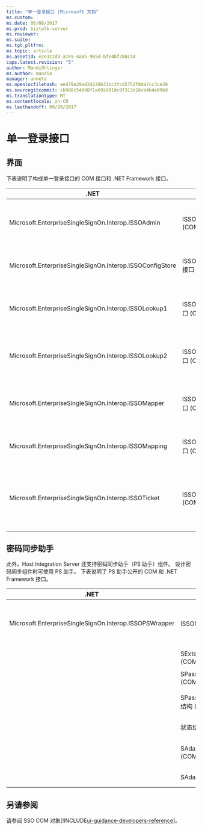 ```yaml
---
title: "单一登录接口 |Microsoft 文档"
ms.custom: 
ms.date: 06/08/2017
ms.prod: biztalk-server
ms.reviewer: 
ms.suite: 
ms.tgt_pltfrm: 
ms.topic: article
ms.assetid: e2e3c2d3-a7e9-4a45-965d-bfe4bf200c34
caps.latest.revision: "5"
author: MandiOhlinger
ms.author: mandia
manager: anneta
ms.openlocfilehash: ee479a29a424228b31bc3fcd5752f8da7cc3ce28
ms.sourcegitcommit: cb908c540d8f1a692d01dc8f313e16cb4b4e696d
ms.translationtype: MT
ms.contentlocale: zh-CN
ms.lasthandoff: 09/20/2017
---
```

# <a name="single-sign-on-interface"></a>单一登录接口

## <a name="interfaces"></a>界面
下表说明了构成单一登录接口的 COM 接口和 .NET Framework 接口。  
  
|.NET|COM|Description|  
|----------|---------|-----------------|  
|Microsoft.EnterpriseSingleSignOn.Interop.ISSOAdmin|ISSOAdmin 接口 (COM)|创建、更新和删除 SSO 应用程序。 还执行其他管理功能。|  
|Microsoft.EnterpriseSingleSignOn.Interop.ISSOConfigStore|ISSOConfigStore 接口 (COM)|获取和设置 SSO 配置存储中的信息。|  
|Microsoft.EnterpriseSingleSignOn.Interop.ISSOLookup1|ISSOLookup1 接口 (COM)|允许您查找当前用户对指定应用程序的外部凭据。|  
|Microsoft.EnterpriseSingleSignOn.Interop.ISSOLookup2|ISSOLookup2 接口 (COM)|同上，但您还可查找指定外部用户的 Windows 凭据。|  
|Microsoft.EnterpriseSingleSignOn.Interop.ISSOMapper|ISSOMapper 接口 (COM)|允许您设置当前用户对指定应用程序的外部凭据。|  
|Microsoft.EnterpriseSingleSignOn.Interop.ISSOMapping|ISSOMapping 接口 (COM)|创建并维护用户与关联应用程序之间的映射。|  
|Microsoft.EnterpriseSingleSignOn.Interop.ISSOTicket|ISSOTicket 接口 (COM)|创建包含相应安全信息的票证。 此票证随后与应用程序中的相应消息一起发送。|  


## <a name="password-sync-helper"></a>密码同步助手  
 此外，Host Integration Server 还支持密码同步助手（PS 助手）组件。 设计密码同步组件时可使用 PS 助手。 下表说明了 PS 助手公开的 COM 和 .NET Framework 接口。  
  
|.NET|COM|Description|  
|----------|---------|-----------------|  
|Microsoft.EnterpriseSingleSignOn.Interop.ISSOPSWrapper|ISSONotification 接口 (COM)|处理与非 Windows 操作系统之间的密码更改。|  
||SExternalAccount 结构 (COM)|描述外部帐户。|  
||SPasswordChange 结构 (COM)|描述密码更改。|  
||SPasswordChangeComplete 结构 (COM)|描述密码更改的完成过程。|  
||状态结构 (COM)|描述错误或事件。|  
||SAdapterInGroup 结构 (COM)|描述给定组中的适配器。|  
||SAdapter 结构 (COM)|描述特定的适配器。|

## <a name="see-also"></a>另请参阅
请参阅 SSO COM 对象[!INCLUDE[ui-guidance-developers-reference](../includes/ui-guidance-developers-reference.md)]。 